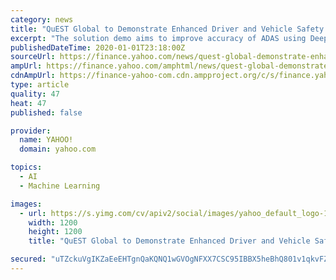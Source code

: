 ```yaml
---
category: news
title: "QuEST Global to Demonstrate Enhanced Driver and Vehicle Safety Using Deep Learning at CES 2020"
excerpt: "The solution demo aims to improve accuracy of ADAS using Deep Learning models LAS VEGAS and BANGALORE, India, Jan. 2, 2020 /PRNewswire/ -- QuEST Global, a global product engineering and lifecycle services company, will demonstrate Deep Learning driven Advanced Driver Assistance Systems (ADAS) at CES (Consumer Electronic Show) 2020. The deep ..."
publishedDateTime: 2020-01-01T23:18:00Z
sourceUrl: https://finance.yahoo.com/news/quest-global-demonstrate-enhanced-driver-070000056.html
ampUrl: https://finance.yahoo.com/amphtml/news/quest-global-demonstrate-enhanced-driver-070000056.html
cdnAmpUrl: https://finance-yahoo-com.cdn.ampproject.org/c/s/finance.yahoo.com/amphtml/news/quest-global-demonstrate-enhanced-driver-070000056.html
type: article
quality: 47
heat: 47
published: false

provider:
  name: YAHOO!
  domain: yahoo.com

topics:
  - AI
  - Machine Learning

images:
  - url: https://s.yimg.com/cv/apiv2/social/images/yahoo_default_logo-1200x1200.png
    width: 1200
    height: 1200
    title: "QuEST Global to Demonstrate Enhanced Driver and Vehicle Safety Using Deep Learning at CES 2020"

secured: "uTZckuVgIKZaEeEHTgnQaKQNQ1wGVOgNFXX7CSC95IBBX5heBhQ801v1qkvFZJyaO31DAySvrRPgWuz2EHXUiVt/dL0FoDWf6R7cIwC7yLjD8ou7V0rzBBSTTwkp4CmgLluG4GNSPR+Nkw9jaMUk3NOFCEUnsu9IROPyCOz4ukOlvVmJqDir5JGvM660Go55RATEwfJc5YyHO7W84GYmwDNW/o4LSi5OPxA62OlR38O63YccrOHVjfgZZW5oopadbPCKmRhYdtFnQduhbblAMQ==;NUFo1kXYi45XNUljvS7ugQ=="
---
```


